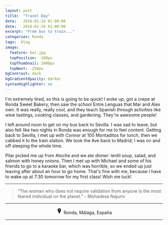 ```yaml
---
layout: post
title:  "Travel Day"
date:   2016-01-24 01:00:00
date:   2016-01-24 01:00:00
excerpt: "From bus to train..."
categories: Ronda
tags:  blog
image:
  feature: bar.jpg
  topPosition: -100px
  topThumbnail: 2000px
  topNext: -250px
bgContrast: dark
bgGradientOpacity: darker
syntaxHighlighter: no
---
```


I'm extremely tired, so this is going to be quick! I woke up, got a crepe at Ronda Sweet Bakery, then saw the school Entre Lenguas that Mar and Alex own. It was really, really cool, and they teach Spanish through activities like wine tastings, cooking classes, and gardening. They're awesome people!

I left around noon to get on my bus back to Sevilla. I was sad to leave, but also felt like two nights in Ronda was enough for me to feel content. Getting back to Sevilla, I met up with Connor at 100 Montaditos for lunch, then we cabbed it to the train station. We took the Ave back to Madrid; I was on and off sleeping the whole time.

Pilar picked me up from Atoche and we ate dinner: lentil soup, salad, and salmon with honey onions. Then I met up with Michael and some of his friends to go to a karaoke bar, which was horrible, so we ended up just leaving after about an hour to go home. That's fine with me, because I have to wake up at 7:30 tomorrow for my first class! Wish me luck!

<hr></hr>

<blockquote class="largeQuote">"The woman who does not require validation from anyone is the most feared individual on the planet." - Mohadesa Najumi</blockquote>

<hr></hr>

<center><img src="/assets/images/location.png" height=20px width=20px/> Ronda, Málaga, España</center>

<hr></hr>
